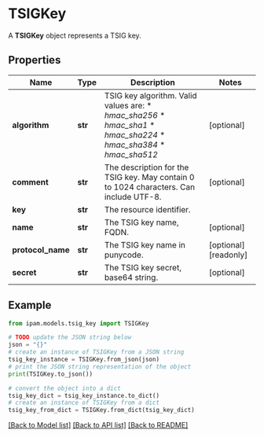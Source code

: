 # TSIGKey

A __TSIGKey__ object represents a TSIG key.

## Properties

Name | Type | Description | Notes
------------ | ------------- | ------------- | -------------
**algorithm** | **str** | TSIG key algorithm.  Valid values are:  * _hmac_sha256_  * _hmac_sha1_  * _hmac_sha224_  * _hmac_sha384_  * _hmac_sha512_ | [optional] 
**comment** | **str** | The description for the TSIG key. May contain 0 to 1024 characters. Can include UTF-8. | [optional] 
**key** | **str** | The resource identifier. | 
**name** | **str** | The TSIG key name, FQDN. | [optional] 
**protocol_name** | **str** | The TSIG key name in punycode. | [optional] [readonly] 
**secret** | **str** | The TSIG key secret, base64 string. | [optional] 

## Example

```python
from ipam.models.tsig_key import TSIGKey

# TODO update the JSON string below
json = "{}"
# create an instance of TSIGKey from a JSON string
tsig_key_instance = TSIGKey.from_json(json)
# print the JSON string representation of the object
print(TSIGKey.to_json())

# convert the object into a dict
tsig_key_dict = tsig_key_instance.to_dict()
# create an instance of TSIGKey from a dict
tsig_key_from_dict = TSIGKey.from_dict(tsig_key_dict)
```
[[Back to Model list]](../README.md#documentation-for-models) [[Back to API list]](../README.md#documentation-for-api-endpoints) [[Back to README]](../README.md)


